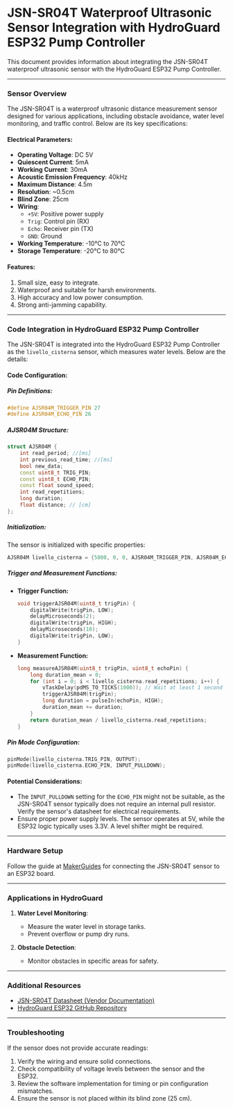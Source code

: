 # JSN-SR04T Waterproof Ultrasonic Sensor Integration with HydroGuard ESP32 Pump Controller

This document provides information about integrating the JSN-SR04T waterproof ultrasonic sensor with the HydroGuard ESP32 Pump Controller.

---

### Sensor Overview

The JSN-SR04T is a waterproof ultrasonic distance measurement sensor designed for various applications, including obstacle avoidance, water level monitoring, and traffic control. Below are its key specifications:

#### Electrical Parameters:
- **Operating Voltage**: DC 5V
- **Quiescent Current**: 5mA
- **Working Current**: 30mA
- **Acoustic Emission Frequency**: 40kHz
- **Maximum Distance**: 4.5m
- **Resolution**: ~0.5cm
- **Blind Zone**: 25cm
- **Wiring**:
  - `+5V`: Positive power supply
  - `Trig`: Control pin (RX)
  - `Echo`: Receiver pin (TX)
  - `GND`: Ground
- **Working Temperature**: -10°C to 70°C
- **Storage Temperature**: -20°C to 80°C

#### Features:
1. Small size, easy to integrate.
2. Waterproof and suitable for harsh environments.
3. High accuracy and low power consumption.
4. Strong anti-jamming capability.

---

### Code Integration in HydroGuard ESP32 Pump Controller

The JSN-SR04T is integrated into the HydroGuard ESP32 Pump Controller as the `livello_cisterna` sensor, which measures water levels. Below are the details:

#### Code Configuration:

##### Pin Definitions:
```cpp
#define AJSR04M_TRIGGER_PIN 27
#define AJSR04M_ECHO_PIN 26
```

##### AJSR04M Structure:
```cpp
struct AJSR04M {
    int read_period; //[ms]
    int previous_read_time; //[ms]
    bool new_data;
    const uint8_t TRIG_PIN;
    const uint8_t ECHO_PIN;
    const float sound_speed;
    int read_repetitions;
    long duration;
    float distance; // [cm]
};
```

##### Initialization:
The sensor is initialized with specific properties:
```cpp
AJSR04M livello_cisterna = {5000, 0, 0, AJSR04M_TRIGGER_PIN, AJSR04M_ECHO_PIN, SOUND_SPEED, 1, 0, 0};
```

##### Trigger and Measurement Functions:
- **Trigger Function:**
  ```cpp
  void triggerAJSR04M(uint8_t trigPin) {
      digitalWrite(trigPin, LOW);
      delayMicroseconds(2);
      digitalWrite(trigPin, HIGH);
      delayMicroseconds(10);
      digitalWrite(trigPin, LOW);
  }
  ```
- **Measurement Function:**
  ```cpp
  long measureAJSR04M(uint8_t trigPin, uint8_t echoPin) {
      long duration_mean = 0;
      for (int i = 0; i < livello_cisterna.read_repetitions; i++) {
          vTaskDelay(pdMS_TO_TICKS(1000)); // Wait at least 1 second
          triggerAJSR04M(trigPin);
          long duration = pulseIn(echoPin, HIGH);
          duration_mean += duration;
      }
      return duration_mean / livello_cisterna.read_repetitions;
  }
  ```

##### Pin Mode Configuration:
```cpp
pinMode(livello_cisterna.TRIG_PIN, OUTPUT);
pinMode(livello_cisterna.ECHO_PIN, INPUT_PULLDOWN);
```

#### Potential Considerations:
- The `INPUT_PULLDOWN` setting for the `ECHO_PIN` might not be suitable, as the JSN-SR04T sensor typically does not require an internal pull resistor. Verify the sensor's datasheet for electrical requirements.
- Ensure proper power supply levels. The sensor operates at 5V, while the ESP32 logic typically uses 3.3V. A level shifter might be required.

---

### Hardware Setup

Follow the guide at [MakerGuides](https://www.makerguides.com/interfacing-esp32-and-jsn-sr04t-waterproof-ultrasonic-sensor/#Step_1_Complete_the_hardware_connections) for connecting the JSN-SR04T sensor to an ESP32 board.

---

### Applications in HydroGuard
1. **Water Level Monitoring**:
   - Measure the water level in storage tanks.
   - Prevent overflow or pump dry runs.

2. **Obstacle Detection**:
   - Monitor obstacles in specific areas for safety.

---

### Additional Resources
- [JSN-SR04T Datasheet (Vendor Documentation)](https://www.makerguides.com/interfacing-esp32-and-jsn-sr04t-waterproof-ultrasonic-sensor/#Step_1_Complete_the_hardware_connections)
- [HydroGuard ESP32 GitHub Repository](https://github.com/formigola90/HydroGuard-ESP32-Pump-Controller)

---

### Troubleshooting
If the sensor does not provide accurate readings:
1. Verify the wiring and ensure solid connections.
2. Check compatibility of voltage levels between the sensor and the ESP32.
3. Review the software implementation for timing or pin configuration mismatches.
4. Ensure the sensor is not placed within its blind zone (25 cm).
